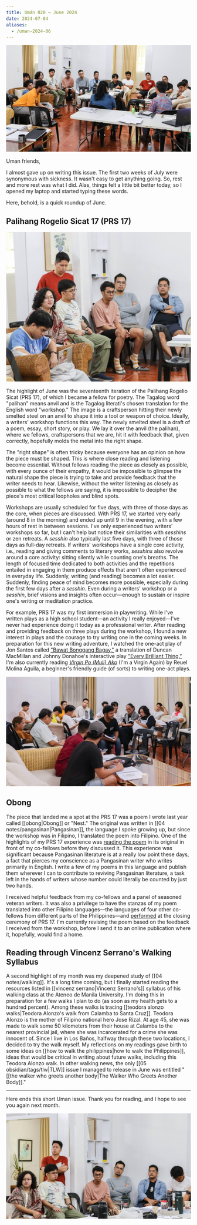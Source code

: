 ```yaml
---
title: Umán 020 — June 2024
date: 2024-07-04
aliases:
  - /uman-2024-06
---
```

![PRS 17 4](images/prs17-4.jpg)

Uman friends,

I almost gave up on writing this issue. The first two weeks of July were synonymous with sickness. It wasn't easy to get anything going. So, rest and more rest was what I did. Alas, things felt a little bit better today, so I opened my laptop and started typing these words.

Here, behold, is a quick roundup of June.

## Palihang Rogelio Sicat 17 (PRS 17)

![PRS 17 2](images/prs17-2.jpg)

The highlight of June was the seventeenth iteration of the Palihang Rogelio Sicat (PRS 17), of which I became a fellow for poetry. The Tagalog word "palihan" means anvil and is the Tagalog literati's chosen translation for the English word "workshop." The image is a craftsperson hitting their newly smelted steel on an anvil to shape it into a tool or weapon of choice. Ideally, a writers' workshop functions this way. The newly smelted steel is a draft of a poem, essay, short story, or play. We lay it over the anvil (the palihan), where we fellows, craftspersons that we are, hit it with feedback that, given correctly, hopefully molds the metal into the right shape.

The "right shape" is often tricky because everyone has an opinion on how the piece must be shaped. This is where close reading and listening become essential. Without fellows reading the piece as closely as possible, with every ounce of their empathy, it would be impossible to glimpse the natural shape the piece is trying to take and provide feedback that the writer needs to hear. Likewise, without the writer listening as closely as possible to what the fellows are saying, it is impossible to decipher the piece's most critical loopholes and blind spots.

Workshops are usually scheduled for five days, with three of those days as the core, when pieces are discussed. With PRS 17, we started very early (around 8 in the morning) and ended up until 9 in the evening, with a few hours of rest in between sessions. I've only experienced two writers' workshops so far, but I can't help but notice their similarities with *sesshins* or zen retreats. A *sesshin* also typically last five days, with three of those days as full-day retreats. If writers' workshops have a single core activity, i.e., reading and giving comments to literary works, *sesshins* also revolve around a core activity: sitting silently while counting one's breaths. The length of focused time dedicated to both activities and the repetitions entailed in engaging in them produce effects that aren't often experienced in everyday life. Suddenly, writing (and reading) becomes a lot easier. Suddenly, finding peace of mind becomes more possible, especially during the first few days after a *sesshin*. Even during a writers' workshop or a *sesshin*, brief visions and insights often occur—enough to sustain or inspire one's writing or meditation practice.

For example, PRS 17 was my first immersion in playwriting. While I've written plays as a high school student—an activity I really enjoyed—I've never had experience doing it today as a professional writer. After reading and providing feedback on three plays during the workshop, I found a new interest in plays and the courage to try writing one in the coming weeks. In preparation for this new writing adventure, I watched the one-act play of Jon Santos called ["Bawat Bonggang Bagay,"](https://www.gmanetwork.com/news/lifestyle/artandculture/911165/bawat-bonggang-bagay-a-one-man-play-by-jon-santos-reminds-us-all-the-reasons-to-keep-living/story/) a translation of Duncan MacMillan and Johnny Donahoe's interactive play ["Every Brilliant Thing."](https://www.pcs.org/features/the-story-behind-every-brilliant-thing) I'm also currently reading *[Virgin Po (Muli) Ako](https://unipress.ateneo.edu/product/virgin-muli-po-ako-mga-dulang-may-isang-yugto)* (I'm a Virgin Again) by Reuel Molina Aguila, a beginner's friendly guide (of sorts) to writing one-act plays.

![PRS 17 1](images/prs17-1.jpg)

## Obong

The piece that landed me a spot at the PRS 17 was a poem I wrote last year called [[obong|Obong]] or "Nest." The original was written in [[04 notes/pangasinan|Pangasinan]], the language I spoke growing up, but since the workshop was in Filipino, I translated the poem into Filipino. One of the highlights of my PRS 17 experience was [reading the poem](https://www.facebook.com/100003608274029/videos/947001643888046/) in its original in front of my co-fellows before they discussed it. This experience was significant because Pangasinan literature is at a really low point these days, a fact that pierces my conscience as a Pangasinan writer who writes primarily in English. I write a few of my poems in this language and publish them wherever I can to contribute to reviving Pangasinan literature, a task left in the hands of writers whose number could literally be counted by just two hands.

I received helpful feedback from my co-fellows and a panel of seasoned veteran writers. It was also a privilege to have the stanzas of my poem translated into other Filipino languages—the languages of four other co-fellows from different parts of the Philippines—and [performed](https://www.facebook.com/100003608274029/videos/319657124413821/) at the closing ceremony of PRS 17. I'm currently revising the poem based on the feedback I received from the workshop, before I send it to an online publication where it, hopefully, would find a home.

## Reading through Vincenz Serrano's Walking Syllabus

A second highlight of my month was my deepened study of [[04 notes/walking]]. It's a long time coming, but I finally started reading the resources listed in [[vincenz serrano|Vincenz Serrano's]] syllabus of his walking class at the Ateneo de Manila University. I'm doing this in preparation for a few walks I plan to do (as soon as my health gets to a hundred percent). Among these walks is tracing [[teodora alonzo walks|Teodora Alonzo's walk from Calamba to Santa Cruz]]. Teodora Alonzo is the mother of Filipino national hero Jose Rizal. At age 45, she was made to walk some 50 kilometers from their house at Calamba to the nearest provincial jail, where she was incarcerated for a crime she was innocent of. Since I live in Los Baños, halfway through these two locations, I decided to try the walk myself. My reflections on my readings gave birth to some ideas on [[how to walk the philippines|how to walk the Philippines]], ideas that would be critical in writing about future walks, including this Teodora Alonzo walk. In other walking news, the only [[05 obsidian/tags/tlw|TLW]] issue I managed to release in June was entitled "[[the walker who greets another body|The Walker Who Greets Another Body]]."

***

Here ends this short Uman issue. Thank you for reading, and I hope to see you again next month.

![PRS 17 3](images/prs17-3.jpg)